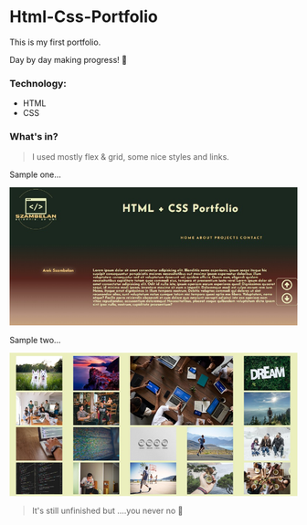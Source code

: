 # Html-Css-Portfolio

This is my first portfolio.

Day by day making progress! :rocket:

### Technology:
* HTML
* CSS

### What's in?
>I used mostly flex & grid, some nice styles and links.


Sample one...

![Algorithm schema](./images/image_github_about1.jpg)


Sample two...

![Algorithm schema](./images/image_github_about2.jpg)

>It's still unfinished but ....you never no :hear_no_evil:
